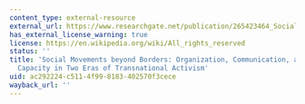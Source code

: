 ```yaml
---
content_type: external-resource
external_url: https://www.researchgate.net/publication/265423464_Social_Movements_Beyond_Borders_Organization_Communication_and_Political_Capacity_in_Two_Eras_of_Transnational_Activism
has_external_license_warning: true
license: https://en.wikipedia.org/wiki/All_rights_reserved
status: ''
title: 'Social Movements beyond Borders: Organization, Communication, and Political
  Capacity in Two Eras of Transnational Activism'
uid: ac292224-c511-4f99-8183-402570f3cece
wayback_url: ''
---
```

